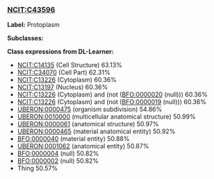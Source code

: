 
### [NCIT:C43596](http://purl.obolibrary.org/obo/NCIT_C43596)
**Label:** Protoplasm

**Subclasses:** 

**Class expressions from DL-Learner:**

- [NCIT:C14135](http://purl.obolibrary.org/obo/NCIT_C14135) (Cell Structure) 63.13%
- [NCIT:C34070](http://purl.obolibrary.org/obo/NCIT_C34070) (Cell Part) 62.31%
- [NCIT:C13226](http://purl.obolibrary.org/obo/NCIT_C13226) (Cytoplasm) 60.36%
- [NCIT:C13197](http://purl.obolibrary.org/obo/NCIT_C13197) (Nucleus) 60.36%
- [NCIT:C13226](http://purl.obolibrary.org/obo/NCIT_C13226) (Cytoplasm) and (not ([BFO:0000020](http://purl.obolibrary.org/obo/BFO_0000020) (null))) 60.36%
- [NCIT:C13226](http://purl.obolibrary.org/obo/NCIT_C13226) (Cytoplasm) and (not ([BFO:0000019](http://purl.obolibrary.org/obo/BFO_0000019) (null))) 60.36%
- [UBERON:0000475](http://purl.obolibrary.org/obo/UBERON_0000475) (organism subdivision) 54.86%
- [UBERON:0010000](http://purl.obolibrary.org/obo/UBERON_0010000) (multicellular anatomical structure) 50.99%
- [UBERON:0000061](http://purl.obolibrary.org/obo/UBERON_0000061) (anatomical structure) 50.97%
- [UBERON:0000465](http://purl.obolibrary.org/obo/UBERON_0000465) (material anatomical entity) 50.92%
- [BFO:0000040](http://purl.obolibrary.org/obo/BFO_0000040) (material entity) 50.88%
- [UBERON:0001062](http://purl.obolibrary.org/obo/UBERON_0001062) (anatomical entity) 50.87%
- [BFO:0000004](http://purl.obolibrary.org/obo/BFO_0000004) (null) 50.82%
- [BFO:0000002](http://purl.obolibrary.org/obo/BFO_0000002) (null) 50.82%
- Thing 50.57%


